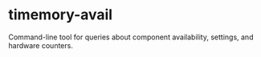 # timemory-avail

Command-line tool for queries about component availability, settings, and hardware counters.
